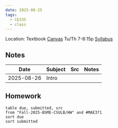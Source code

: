 ```yaml
---
date: 2025-08-25
tags:
  - CE335
  - class
---
```


Location: 
Textbook
[Canvas](https://csulb.instructure.com/courses/94638)
Tu/Th 7-8:15p
[Syllabus](https://csulb.instructure.com/courses/94638/files/21156813?module_item_id=5525654)

## Notes
| Date       | Subject | Src | Notes |
| ---------- | ------- | --- | ----- |
| 2025-08-26 | Intro   |     |       |


## Homework
```dataview
table due, submitted, src
from "Fall-2025-BSME-CSULB/HW" and #MAE371
sort due
sort submitted
```


